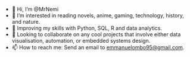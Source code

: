 - 👋 Hi, I’m @MrNemi
- 👀 I’m interested in reading novels, anime, gaming, technology, history, and nature.
- 🌱 Improving my skills with Python, SQL, R and data analytics.
- 💞️ Looking to collaborate on any cool projects that involve either data visualisation, automation, or embedded systems design.
- 📫 How to reach me: Send an email to emmanuelombo95@gmail.com.

<!---
MrNemi/MrNemi is a ✨ special ✨ repository because its `README.md` (this file) appears on your GitHub profile.
You can click the Preview link to take a look at your changes.
--->

